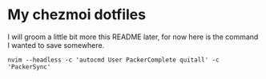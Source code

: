 # My chezmoi dotfiles

I will groom a little bit more this README later, for now here is the command I wanted to save somewhere.

```
nvim --headless -c 'autocmd User PackerComplete quitall' -c 'PackerSync'
```
